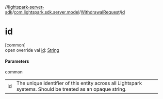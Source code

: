 //[lightspark-server-sdk](../../../index.md)/[com.lightspark.sdk.server.model](../index.md)/[WithdrawalRequest](index.md)/[id](id.md)

# id

[common]\
open override val [id](id.md): [String](https://kotlinlang.org/api/latest/jvm/stdlib/kotlin/-string/index.html)

#### Parameters

common

| | |
|---|---|
| id | The unique identifier of this entity across all Lightspark systems. Should be treated as an opaque string. |
